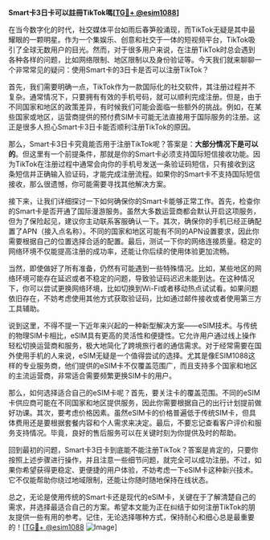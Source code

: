**Smart卡3日卡可以註冊TikTok嗎[[TG💪+ @esim1088](https://t.me/s/esim1088)]**

在当今数字化的时代，社交媒体平台如雨后春笋般涌现，而TikTok无疑是其中最耀眼的一颗明星。作为一个集娱乐、创意和社交于一体的短视频平台，TikTok吸引了全球无数用户的目光。然而，对于很多用户来说，在注册TikTok时总会遇到各种各样的问题，比如网络限制、地区限制以及身份验证等。今天我们就来聊聊一个非常常见的疑问：使用Smart卡的3日卡是否可以注册TikTok？

首先，我们需要明确一点，TikTok作为一款国际化的社交软件，其注册过程并不复杂。通常情况下，只要拥有有效的手机号码，就可以顺利完成注册。但是，由于不同国家和地区的政策差异，有时候我们可能会面临一些额外的挑战。例如，在某些国家或地区，运营商提供的预付费SIM卡可能无法直接用于国际服务的注册。这正是很多人担心Smart卡3日卡能否顺利注册TikTok的原因。

那么，Smart卡3日卡究竟能否用于注册TikTok呢？答案是：**大部分情况下是可以的**。但这里有一个前提条件，那就是你的Smart卡必须支持国际短信接收功能。因为TikTok在注册过程中通常会向你的手机号发送一条验证码短信，只有接收到这条短信并正确输入验证码，才能完成注册流程。如果你的Smart卡不支持国际短信接收，那么很遗憾，你可能需要寻找其他解决方案。

接下来，让我们详细探讨一下如何确保你的Smart卡能够正常工作。首先，检查你的Smart卡是否开通了国际漫游服务。虽然大多数运营商都会默认开启这项服务，但为了保险起见，建议你主动联系客服确认一下。其次，确保你的手机已经正确配置了APN（接入点名称）。不同的国家和地区可能有不同的APN设置要求，因此你需要根据自己的位置选择合适的配置。最后，测试一下你的网络连接质量。稳定的网络环境不仅能提高注册的成功率，还能让你后续的使用体验更加流畅。

当然，即使做好了所有准备，仍然有可能遇到一些特殊情况。比如，某些地区的网络环境可能存在延迟或者不稳定的问题，导致验证码迟迟未能到达。在这种情况下，你可以尝试更换网络环境，比如切换到Wi-Fi或者移动热点试试看。如果问题依旧存在，不妨考虑使用其他方式获取验证码，比如通过邮件接收或者使用第三方工具辅助。

说到这里，不得不提一下近年来兴起的一种新型解决方案——eSIM技术。与传统的物理SIM卡相比，eSIM具有更高的灵活性和便捷性。它允许用户通过线上操作轻松切换运营商和服务，极大地简化了跨境旅行者的通信需求。对于经常需要在国外使用手机的人来说，eSIM无疑是一个值得尝试的选择。尤其是像ESIM1088这样的专业服务商，他们提供的eSIM卡不仅覆盖范围广，而且支持多个国家和地区的主流运营商，非常适合需要频繁更换SIM卡的用户。

那么，如何选择适合自己的eSIM卡呢？首先，要关注卡的覆盖范围。不同的eSIM卡供应商可能在不同国家和地区提供服务，因此你需要根据自己的出行计划提前做好功课。其次，要考虑价格因素。虽然eSIM卡的价格普遍低于传统SIM卡，但具体费用还是要根据套餐内容和个人需求来决定。最后，不要忘记查看客户评价和服务支持情况。毕竟，良好的售后服务可以在关键时刻为你提供及时的帮助。

回到最初的问题，Smart卡3日卡到底能不能注册TikTok？答案是肯定的，只要你按照上述步骤进行操作，并且注意一些细节问题，就完全可以成功注册。不过，如果你希望获得更稳定、更便捷的用户体验，不妨考虑一下eSIM卡这种新兴技术。它不仅能帮助你绕过地域限制，还能让你随时随地保持在线状态。

总之，无论是使用传统的Smart卡还是现代的eSIM卡，关键在于了解清楚自己的需求，并选择最适合自己的方案。希望本文能为正在纠结于如何注册TikTok的朋友提供一些有用的参考。记住，无论选择哪种方式，保持耐心和细心总是最重要的！[[TG💪+ @esim1088](https://t.me/s/esim1088) ![Image](https://i.postimg.cc/4NQfJmqS/Snipaste-2025-05-13-00-14-12.png)]